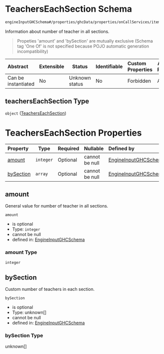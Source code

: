 # TeachersEachSection Schema

```txt
engineInputGHCSchema#/properties/ghcData/properties/onCallServices/items/properties/teachersEachSection
```

Information about number of teacher in all sections.


> Propeties 'amount' and 'bySection' are mutually exclusive (Schema tag 'One Of' is not specified because POJO automatic generation incompatibility)
>

| Abstract            | Extensible | Status         | Identifiable | Custom Properties | Additional Properties | Access Restrictions | Defined In                                                         |
| :------------------ | ---------- | -------------- | ------------ | :---------------- | --------------------- | ------------------- | ------------------------------------------------------------------ |
| Can be instantiated | No         | Unknown status | No           | Forbidden         | Allowed               | none                | [ghc.schema.json\*](../out/ghc.schema.json "open original schema") |

## teachersEachSection Type

`object` ([TeachersEachSection](ghc-properties-ghcdata-properties-oncallservices-oncallservice-properties-teacherseachsection.md))

# TeachersEachSection Properties

| Property                | Type      | Required | Nullable       | Defined by                                                                                                                                                                                                                                                                        |
| :---------------------- | --------- | -------- | -------------- | :-------------------------------------------------------------------------------------------------------------------------------------------------------------------------------------------------------------------------------------------------------------------------------- |
| [amount](#amount)       | `integer` | Optional | cannot be null | [EngineInputGHCSchema](ghc-properties-ghcdata-properties-oncallservices-oncallservice-properties-teacherseachsection-properties-amount.md "engineInputGHCSchema#/properties/ghcData/properties/onCallServices/items/properties/teachersEachSection/properties/amount")            |
| [bySection](#bysection) | `array`   | Optional | cannot be null | [EngineInputGHCSchema](ghc-properties-ghcdata-properties-oncallservices-oncallservice-properties-teacherseachsection-properties-oncallservices.md "engineInputGHCSchema#/properties/ghcData/properties/onCallServices/items/properties/teachersEachSection/properties/bySection") |

## amount

General value for number of teacher in all sections.


`amount`

-   is optional
-   Type: `integer`
-   cannot be null
-   defined in: [EngineInputGHCSchema](ghc-properties-ghcdata-properties-oncallservices-oncallservice-properties-teacherseachsection-properties-amount.md "engineInputGHCSchema#/properties/ghcData/properties/onCallServices/items/properties/teachersEachSection/properties/amount")

### amount Type

`integer`

## bySection

Custom number of teachers in each section.


`bySection`

-   is optional
-   Type: unknown\[]
-   cannot be null
-   defined in: [EngineInputGHCSchema](ghc-properties-ghcdata-properties-oncallservices-oncallservice-properties-teacherseachsection-properties-oncallservices.md "engineInputGHCSchema#/properties/ghcData/properties/onCallServices/items/properties/teachersEachSection/properties/bySection")

### bySection Type

unknown\[]
